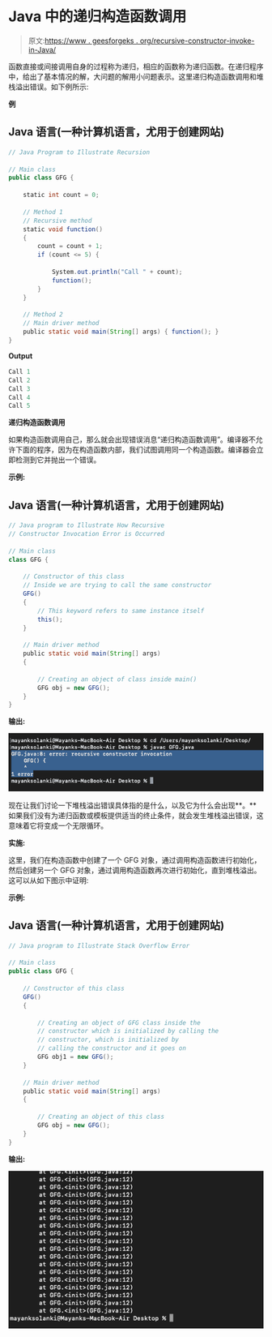 # Java 中的递归构造函数调用

> 原文:[https://www . geesforgeks . org/recursive-constructor-invoke-in-Java/](https://www.geeksforgeeks.org/recursive-constructor-invocation-in-java/)

函数直接或间接调用自身的过程称为递归，相应的函数称为递归函数。在递归程序中，给出了基本情况的解，大问题的解用小问题表示。这里递归构造函数调用和堆栈溢出错误。如下例所示:

**例**

## Java 语言(一种计算机语言，尤用于创建网站)

```java
// Java Program to Illustrate Recursion

// Main class
public class GFG {

    static int count = 0;

    // Method 1
    // Recursive method
    static void function()
    {
        count = count + 1;
        if (count <= 5) {

            System.out.println("Call " + count);
            function();
        }
    }

    // Method 2
    // Main driver method
    public static void main(String[] args) { function(); }
}
```

**Output**

```java
Call 1
Call 2
Call 3
Call 4
Call 5
```

**递归构造函数调用**

如果构造函数调用自己，那么就会出现错误消息“递归构造函数调用”。编译器不允许下面的程序，因为在构造函数内部，我们试图调用同一个构造函数。编译器会立即检测到它并抛出一个错误。

**示例:**

## Java 语言(一种计算机语言，尤用于创建网站)

```java
// Java program to Illustrate How Recursive
// Constructor Invocation Error is Occurred

// Main class
class GFG {

    // Constructor of this class
    // Inside we are trying to call the same constructor
    GFG()
    {
        // This keyword refers to same instance itself
        this();
    }

    // Main driver method
    public static void main(String[] args)
    {

        // Creating an object of class inside main()
        GFG obj = new GFG();
    }
}
```

**输出:**

![](img/36fb8e729d7b3b9cca5ebf9da7e93183.png)

现在让我们讨论一下堆栈溢出错误具体指的是什么，以及它为什么会出现**。**如果我们没有为递归函数或模板提供适当的终止条件，就会发生堆栈溢出错误，这意味着它将变成一个无限循环。

**实施:**

这里，我们在构造函数中创建了一个 GFG 对象，通过调用构造函数进行初始化，然后创建另一个 GFG 对象，通过调用构造函数再次进行初始化，直到堆栈溢出。这可以从如下图示中证明:

**示例:**

## Java 语言(一种计算机语言，尤用于创建网站)

```java
// Java program to Illustrate Stack Overflow Error

// Main class
public class GFG {

    // Constructor of this class
    GFG()
    {

        // Creating an object of GFG class inside the
        // constructor which is initialized by calling the
        // constructor, which is initialized by
        // calling the constructor and it goes on
        GFG obj1 = new GFG();
    }

    // Main driver method
    public static void main(String[] args)
    {

        // Creating an object of this class
        GFG obj = new GFG();
    }
}
```

**输出:**

![](img/3e951615a1557f6d94acbef3c2afcf48.png)